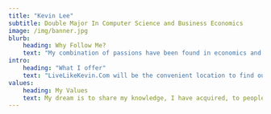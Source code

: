 ```yaml
---
title: "Kevin Lee"
subtitle: Double Major In Computer Science and Business Economics
image: /img/banner.jpg
blurb:
    heading: Why Follow Me?
    text: "My combination of passions have been found in economics and business, which computer science supports. I have followed strategies and concepts of becoming independent and financially free. My information will support people interested in Ecomerce, trading stocks, computer science, social media influence, and body building. "
intro:
    heading: "What I offer"
    text: "LiveLikeKevin.Com will be the convenient location to find out about personal interests that align with mine. People that vibe with my transparency and my posts will be people that I wish to encourage and support. Disappointment is one thing that you will not experience from keeping in touch with me."
values:
    heading: My Values
    text: My dream is to share my knowledge, I have acquired, to people because I understand that expanding your education is important for personal growth. It would be my honor to help you in your journey if your interests align with mine. Giving knowledge and giving a dream, of being financially independent or physically healthy, to people is my greatest motivation. I would love for everyone to partake in acquiring multiple skills for obtaining multiple income streams or fall in love with fitness. 
---
```

